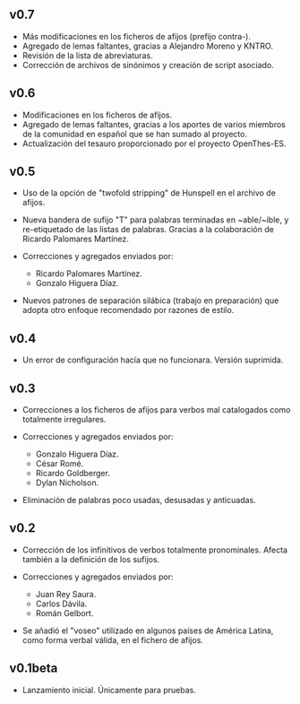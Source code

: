 ## v0.7

- Más modificaciones en los ficheros de afijos (prefijo contra-).
- Agregado de lemas faltantes, gracias a Alejandro Moreno y KNTRO.
- Revisión de la lista de abreviaturas.
- Corrección de archivos de sinónimos y creación de script asociado.

## v0.6

- Modificaciones en los ficheros de afijos.
- Agregado de lemas faltantes, gracias a los aportes de varios miembros de la
  comunidad en español que se han sumado al proyecto.
- Actualización del tesauro proporcionado por el proyecto OpenThes-ES.

## v0.5

- Uso de la opción de "twofold stripping" de Hunspell en el archivo de
  afijos.
- Nueva bandera de sufijo "T" para palabras terminadas en ~able/~ible,
  y re-etiquetado de las listas de palabras. Gracias a la colaboración
  de Ricardo Palomares Martínez.
- Correcciones y agregados enviados por:

  - Ricardo Palomares Martínez.
  - Gonzalo Higuera Díaz.

- Nuevos patrones de separación silábica (trabajo en preparación) que
  adopta otro enfoque recomendado por razones de estilo.

## v0.4

- Un error de configuración hacía que no funcionara. Versión suprimida.

## v0.3

- Correcciones a los ficheros de afijos para verbos mal catalogados como
  totalmente irregulares.
- Correcciones y agregados enviados por:

  - Gonzalo Higuera Díaz.
  - César Romé.
  - Ricardo Goldberger.
  - Dylan Nicholson.

- Eliminación de palabras poco usadas, desusadas y anticuadas.

## v0.2

- Corrección de los infinitivos de verbos totalmente pronominales. Afecta
  también a la definición de los sufijos.
- Correcciones y agregados enviados por:

  - Juan Rey Saura.
  - Carlos Dávila.
  - Román Gelbort.

- Se añadió el "voseo" utilizado en algunos países de América Latina, como
  forma verbal válida, en el fichero de afijos.

## v0.1beta

- Lanzamiento inicial. Únicamente para pruebas.
